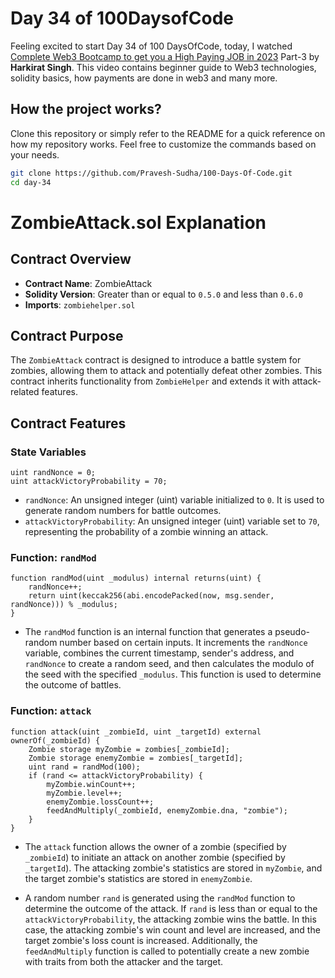 # Day 34 of 100DaysofCode

Feeling excited to start Day 34 of 100 DaysOfCode, today, I watched [Complete Web3 Bootcamp to get you a High Paying JOB in 2023](https://youtu.be/ERAxd8gl1Eg?si=ooQK02crdzROhEpj) Part-3 by <b>Harkirat Singh</b>. This video contains beginner guide to Web3 technologies, solidity basics, how payments are done in web3 and many more.

## How the project works?

Clone this repository or simply refer to the README for a quick reference on how my repository works. Feel free to customize the commands based on your needs.

```bash
git clone https://github.com/Pravesh-Sudha/100-Days-Of-Code.git
cd day-34
```

# ZombieAttack.sol Explanation

## Contract Overview

- **Contract Name**: ZombieAttack
- **Solidity Version**: Greater than or equal to `0.5.0` and less than `0.6.0`
- **Imports**: `zombiehelper.sol`

## Contract Purpose

The `ZombieAttack` contract is designed to introduce a battle system for zombies, allowing them to attack and potentially defeat other zombies. This contract inherits functionality from `ZombieHelper` and extends it with attack-related features.

## Contract Features

### State Variables

```solidity
uint randNonce = 0;
uint attackVictoryProbability = 70;
```

- `randNonce`: An unsigned integer (uint) variable initialized to `0`. It is used to generate random numbers for battle outcomes.
- `attackVictoryProbability`: An unsigned integer (uint) variable set to `70`, representing the probability of a zombie winning an attack.

### Function: `randMod`

```solidity
function randMod(uint _modulus) internal returns(uint) {
    randNonce++;
    return uint(keccak256(abi.encodePacked(now, msg.sender, randNonce))) % _modulus;
}
```

- The `randMod` function is an internal function that generates a pseudo-random number based on certain inputs. It increments the `randNonce` variable, combines the current timestamp, sender's address, and `randNonce` to create a random seed, and then calculates the modulo of the seed with the specified `_modulus`. This function is used to determine the outcome of battles.

### Function: `attack`

```solidity
function attack(uint _zombieId, uint _targetId) external ownerOf(_zombieId) {
    Zombie storage myZombie = zombies[_zombieId];
    Zombie storage enemyZombie = zombies[_targetId];
    uint rand = randMod(100);
    if (rand <= attackVictoryProbability) {
        myZombie.winCount++;
        myZombie.level++;
        enemyZombie.lossCount++;
        feedAndMultiply(_zombieId, enemyZombie.dna, "zombie");
    }
}
```

- The `attack` function allows the owner of a zombie (specified by `_zombieId`) to initiate an attack on another zombie (specified by `_targetId`). The attacking zombie's statistics are stored in `myZombie`, and the target zombie's statistics are stored in `enemyZombie`.

- A random number `rand` is generated using the `randMod` function to determine the outcome of the attack. If `rand` is less than or equal to the `attackVictoryProbability`, the attacking zombie wins the battle. In this case, the attacking zombie's win count and level are increased, and the target zombie's loss count is increased. Additionally, the `feedAndMultiply` function is called to potentially create a new zombie with traits from both the attacker and the target.

